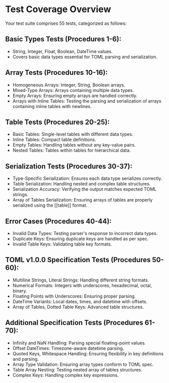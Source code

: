 # Test Coverage Overview

Your test suite comprises 55 tests, categorized as follows:

## Basic Types Tests (Procedures 1-6):
- String, Integer, Float, Boolean, DateTime values.
- Covers basic data types essential for TOML parsing and serialization.

## Array Tests (Procedures 10-16):
- Homogeneous Arrays: Integer, String, Boolean arrays.
- Mixed-Type Arrays: Arrays containing multiple data types.
- Empty Arrays: Ensuring empty arrays are handled correctly.
- Arrays with Inline Tables: Testing the parsing and serialization of arrays containing inline tables with newlines.

## Table Tests (Procedures 20-25):
- Basic Tables: Single-level tables with different data types.
- Inline Tables: Compact table definitions.
- Empty Tables: Handling tables without any key-value pairs.
- Nested Tables: Tables within tables for hierarchical data.

## Serialization Tests (Procedures 30-37):
- Type-Specific Serialization: Ensures each data type serializes correctly.
- Table Serialization: Handling nested and complex table structures.
- Serialization Accuracy: Verifying the output matches expected TOML strings.
- Array of Tables Serialization: Ensuring arrays of tables are properly serialized using the [[table]] format.

## Error Cases (Procedures 40-44):
- Invalid Data Types: Testing parser's response to incorrect data types.
- Duplicate Keys: Ensuring duplicate keys are handled as per spec.
- Invalid Table Keys: Validating table key formats.

## TOML v1.0.0 Specification Tests (Procedures 50-60):
- Multiline Strings, Literal Strings: Handling different string formats.
- Numerical Formats: Integers with underscores, hexadecimal, octal, binary.
- Floating Points with Underscores: Ensuring proper parsing.
- DateTime Variants: Local dates, times, and datetime with offsets.
- Array of Tables, Dotted Table Keys: Advanced table structures.

## Additional Specification Tests (Procedures 61-70):
- Infinity and NaN Handling: Parsing special floating-point values.
- Offset DateTimes: Timezone-aware datetime parsing.
- Quoted Keys, Whitespace Handling: Ensuring flexibility in key definitions and parsing.
- Array Type Validation: Ensuring array types conform to TOML spec.
- Table Array Nesting: Testing nested array of tables structures.
- Complex Keys: Handling complex key expressions.